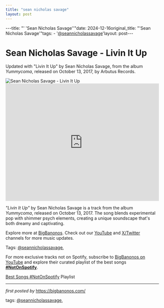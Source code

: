 ```yaml
---
title: "sean nicholas savage"
layout: post
---
```

---title: "' 'Sean Nicholas Savage''"date: 2024-12-16original_title: "'Sean Nicholas Savage'"tags:  - '[@seannicholassavage](/tags/seannicholassavage/)'layout: post---<!-- Title of the Post --><h1 >Sean Nicholas Savage - Livin It Up</h1> <!-- Introductory Text --><p >Updated with "Livin It Up" by Sean Nicholas Savage, from the album *Yummycoma*, released on October 13, 2017, by Arbutus Records.</p> <!-- Featured Image --><div > <img src="https://encrypted-tbn0.gstatic.com/images?q=tbn:ANd9GcQWwPu9tF6ZoBZF6PMGy2fPaR-35J-CPqSUNA&s" alt="Sean Nicholas Savage - Livin It Up" /></div> <!-- YouTube Video Embed --><div > <iframe width="100%" height="385" src="https://www.youtube.com/embed/a5e5UvKmdsE" title="Sean Nicholas Savage - Livin It Up" frameborder="0" allow="accelerometer; autoplay; clipboard-write; encrypted-media; gyroscope; picture-in-picture; web-share" referrerpolicy="strict-origin-when-cross-origin" allowfullscreen></iframe></div> <!-- Song Information --><div > <p><em>"Livin It Up"</em> by Sean Nicholas Savage is a track from the album *Yummycoma*, released on October 13, 2017. The song blends experimental pop with shimmer psych elements, creating a unique soundscape that's both dreamy and captivating.</p></div> <!-- Footer Links --><div > <p>Explore more at <a href="https://bigbanonos.com/" target="_blank">BigBanonos</a>. Check out our <a href="https://www.youtube.com/[@BigBanonos](/tags/BigBanonos/)" target="_blank">YouTube</a> and <a href="https://x.com/bigbanonos" target="_blank">X/Twitter</a> channels for more music updates.</p></div> <!-- Tags --><p >Tags: [@seannicholassavage](/tags/seannicholassavage/),</p><!--Subscribe and Playlist Links--><div>    <p>For more exclusive tracks not on Spotify, subscribe to <a href="https://www.youtube.com/[@BigBanonos](/tags/BigBanonos/)" target="_blank">BigBanonos on YouTube</a> and explore their curated playlist of the best songs <strong>[#NotOnSpotify](/tags/NotOnSpotify/)</strong>.</p>    <p><a href="https://www.youtube.com/playlist?list=PLtuNtuTatqI0kFahUCbtbfenC_ET5O_tr" target="_blank">Best Songs [#NotOnSpotify](/tags/NotOnSpotify/) Playlist<br /></a></p></div><hr /><p><em>first posted by</em> <a href="https://bigbanonos.com/" rel="noopener" target="_new">https://bigbanonos.com/</a></p><p>tags: [@seannicholassavage](/tags/seannicholassavage/),</p>